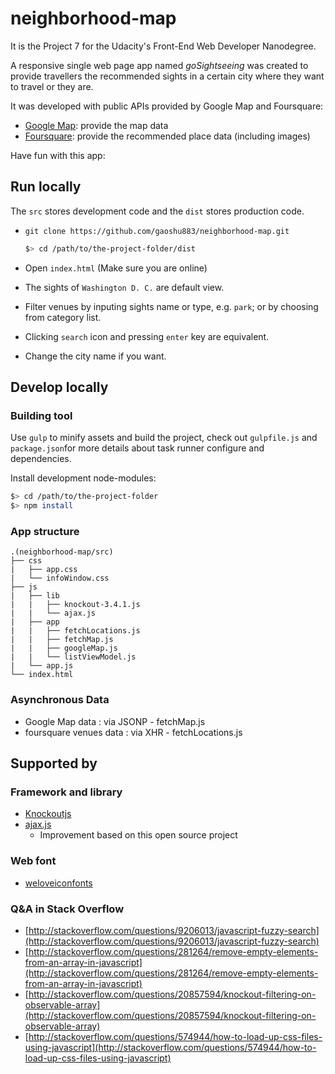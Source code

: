 # neighborhood-map

It is the Project 7 for the Udacity's Front-End Web Developer Nanodegree. 

A responsive single web page app named *goSightseeing* was created to provide travellers the recommended sights in a certain city where they want to travel or they are.

It was developed with public APIs provided by Google Map and Foursquare:

+ [Google Map](https://maps.google.com/): provide the map data
+ [Foursquare](https://foursquare.com/): provide the recommended place data (including images)

Have fun with this app: []()

## Run locally

The `src` stores development code and the `dist` stores production code.

+ `git clone https://github.com/gaoshu883/neighborhood-map.git`

  ```bash
  $> cd /path/to/the-project-folder/dist
  ```
+ Open `index.html` (Make sure you are online)
+ The sights of `Washington D. C.` are default view.
+ Filter venues by inputing sights name or type, e.g. `park`; or by choosing from category list.
+ Clicking `search` icon and pressing `enter` key are equivalent.
+ Change the city name if you want.

## Develop locally

### Building tool

Use `gulp` to minify assets and build the project, check out `gulpfile.js` and `package.json`for more details about task runner configure and dependencies.

Install development node-modules:

  ```bash
  $> cd /path/to/the-project-folder
  $> npm install
  ```

### App structure

    .(neighborhood-map/src)
    ├── css
    |   ├── app.css
    |   └── infoWindow.css
    ├── js
    |   ├── lib
    |   |   ├── knockout-3.4.1.js
    |   |   └── ajax.js
    |   ├── app
    |   |   ├── fetchLocations.js
    |   |   ├── fetchMap.js
    |   |   ├── googleMap.js
    |   |   └── listViewModel.js
    |   └── app.js
    └── index.html

### Asynchronous Data

+ Google Map data : via JSONP  - fetchMap.js
+ foursquare venues data : via XHR  - fetchLocations.js

## Supported by

### Framework and library

+ [Knockoutjs](http://knockoutjs.com/)
+ [ajax.js](https://github.com/littleBlack520/ajax)
    * Improvement based on this open source project

### Web font

+ [weloveiconfonts](http://weloveiconfonts.com/)

### Q&A in Stack Overflow

+ [http://stackoverflow.com/questions/9206013/javascript-fuzzy-search](http://stackoverflow.com/questions/9206013/javascript-fuzzy-search)
+ [http://stackoverflow.com/questions/281264/remove-empty-elements-from-an-array-in-javascript](http://stackoverflow.com/questions/281264/remove-empty-elements-from-an-array-in-javascript)
+ [http://stackoverflow.com/questions/20857594/knockout-filtering-on-observable-array](http://stackoverflow.com/questions/20857594/knockout-filtering-on-observable-array)
+ [http://stackoverflow.com/questions/574944/how-to-load-up-css-files-using-javascript](http://stackoverflow.com/questions/574944/how-to-load-up-css-files-using-javascript)